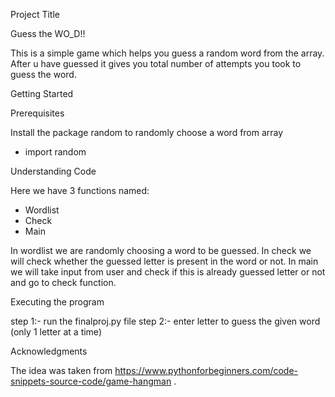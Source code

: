Project Title

Guess the WO_D!!

This is a simple game which helps you guess a random word from the array. After u have guessed it gives you total number of attempts you took to guess the word.

Getting Started

Prerequisites

Install the package random to randomly choose a word from array
- 	import random

Understanding Code

Here we have 3 functions named:
-	Wordlist
-	Check
-	Main

In wordlist we are randomly choosing a word to be guessed.
In check we will check whether the guessed letter is present in the word or not.
In main we will take input from user and check if this is already guessed letter or not and go to check function.

Executing the program

step 1:- run the finalproj.py file
step 2:- enter letter to guess the given word
		 (only 1 letter at a time)


Acknowledgments

The idea was taken from https://www.pythonforbeginners.com/code-snippets-source-code/game-hangman .

